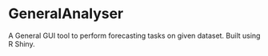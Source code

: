 # GeneralAnalyser
A General GUI tool to perform forecasting tasks on given dataset. Built using R Shiny.
